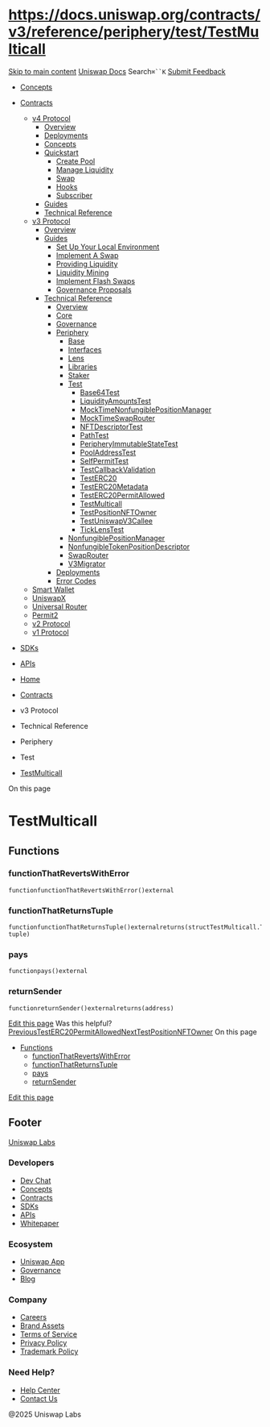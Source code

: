 # https://docs.uniswap.org/contracts/v3/reference/periphery/test/TestMulticall

[Skip to main content](https://docs.uniswap.org/contracts/v3/reference/periphery/test/TestMulticall#__docusaurus_skipToContent_fallback)
[Uniswap Docs](https://docs.uniswap.org/)
Search`⌘``K`
[Submit Feedback](https://docs.google.com/forms/d/e/1FAIpQLSdjSkZam8KiatL9XACRVxCHjDJjaPGbls77PCXDKFn4JwykXg/viewform)
  * [Concepts](https://docs.uniswap.org/concepts/overview)
  * [Contracts](https://docs.uniswap.org/contracts/v4/overview)
    * [v4 Protocol](https://docs.uniswap.org/contracts/v3/reference/periphery/test/TestMulticall)
      * [Overview](https://docs.uniswap.org/contracts/v4/overview)
      * [Deployments](https://docs.uniswap.org/contracts/v4/deployments)
      * [Concepts](https://docs.uniswap.org/contracts/v3/reference/periphery/test/TestMulticall)
      * [Quickstart](https://docs.uniswap.org/contracts/v3/reference/periphery/test/TestMulticall)
        * [Create Pool](https://docs.uniswap.org/contracts/v4/quickstart/create-pool)
        * [Manage Liquidity](https://docs.uniswap.org/contracts/v3/reference/periphery/test/TestMulticall)
        * [Swap](https://docs.uniswap.org/contracts/v4/quickstart/swap)
        * [Hooks](https://docs.uniswap.org/contracts/v3/reference/periphery/test/TestMulticall)
        * [Subscriber](https://docs.uniswap.org/contracts/v4/quickstart/subscriber)
      * [Guides](https://docs.uniswap.org/contracts/v3/reference/periphery/test/TestMulticall)
      * [Technical Reference](https://docs.uniswap.org/contracts/v3/reference/periphery/test/TestMulticall)
    * [v3 Protocol](https://docs.uniswap.org/contracts/v3/reference/periphery/test/TestMulticall)
      * [Overview](https://docs.uniswap.org/contracts/v3/overview)
      * [Guides](https://docs.uniswap.org/contracts/v3/reference/periphery/test/TestMulticall)
        * [Set Up Your Local Environment](https://docs.uniswap.org/contracts/v3/guides/local-environment)
        * [Implement A Swap](https://docs.uniswap.org/contracts/v3/reference/periphery/test/TestMulticall)
        * [Providing Liquidity](https://docs.uniswap.org/contracts/v3/reference/periphery/test/TestMulticall)
        * [Liquidity Mining](https://docs.uniswap.org/contracts/v3/reference/periphery/test/TestMulticall)
        * [Implement Flash Swaps](https://docs.uniswap.org/contracts/v3/reference/periphery/test/TestMulticall)
        * [Governance Proposals](https://docs.uniswap.org/contracts/v3/reference/periphery/test/TestMulticall)
      * [Technical Reference](https://docs.uniswap.org/contracts/v3/reference/periphery/test/TestMulticall)
        * [Overview](https://docs.uniswap.org/contracts/v3/reference/overview)
        * [Core](https://docs.uniswap.org/contracts/v3/reference/periphery/test/TestMulticall)
        * [Governance](https://docs.uniswap.org/contracts/v3/reference/periphery/test/TestMulticall)
        * [Periphery](https://docs.uniswap.org/contracts/v3/reference/periphery/test/TestMulticall)
          * [Base](https://docs.uniswap.org/contracts/v3/reference/periphery/test/TestMulticall)
          * [Interfaces](https://docs.uniswap.org/contracts/v3/reference/periphery/test/TestMulticall)
          * [Lens](https://docs.uniswap.org/contracts/v3/reference/periphery/test/TestMulticall)
          * [Libraries](https://docs.uniswap.org/contracts/v3/reference/periphery/test/TestMulticall)
          * [Staker](https://docs.uniswap.org/contracts/v3/reference/periphery/test/TestMulticall)
          * [Test](https://docs.uniswap.org/contracts/v3/reference/periphery/test/TestMulticall)
            * [Base64Test](https://docs.uniswap.org/contracts/v3/reference/periphery/test/Base64Test)
            * [LiquidityAmountsTest](https://docs.uniswap.org/contracts/v3/reference/periphery/test/LiquidityAmountsTest)
            * [MockTimeNonfungiblePositionManager](https://docs.uniswap.org/contracts/v3/reference/periphery/test/MockTimeNonfungiblePositionManager)
            * [MockTimeSwapRouter](https://docs.uniswap.org/contracts/v3/reference/periphery/test/MockTimeSwapRouter)
            * [NFTDescriptorTest](https://docs.uniswap.org/contracts/v3/reference/periphery/test/NFTDescriptorTest)
            * [PathTest](https://docs.uniswap.org/contracts/v3/reference/periphery/test/PathTest)
            * [PeripheryImmutableStateTest](https://docs.uniswap.org/contracts/v3/reference/periphery/test/PeripheryImmutableStateTest)
            * [PoolAddressTest](https://docs.uniswap.org/contracts/v3/reference/periphery/test/PoolAddressTest)
            * [SelfPermitTest](https://docs.uniswap.org/contracts/v3/reference/periphery/test/SelfPermitTest)
            * [TestCallbackValidation](https://docs.uniswap.org/contracts/v3/reference/periphery/test/TestCallbackValidation)
            * [TestERC20](https://docs.uniswap.org/contracts/v3/reference/periphery/test/TestERC20)
            * [TestERC20Metadata](https://docs.uniswap.org/contracts/v3/reference/periphery/test/TestERC20Metadata)
            * [TestERC20PermitAllowed](https://docs.uniswap.org/contracts/v3/reference/periphery/test/TestERC20PermitAllowed)
            * [TestMulticall](https://docs.uniswap.org/contracts/v3/reference/periphery/test/TestMulticall)
            * [TestPositionNFTOwner](https://docs.uniswap.org/contracts/v3/reference/periphery/test/TestPositionNFTOwner)
            * [TestUniswapV3Callee](https://docs.uniswap.org/contracts/v3/reference/periphery/test/TestUniswapV3Callee)
            * [TickLensTest](https://docs.uniswap.org/contracts/v3/reference/periphery/test/TickLensTest)
          * [NonfungiblePositionManager](https://docs.uniswap.org/contracts/v3/reference/periphery/NonfungiblePositionManager)
          * [NonfungibleTokenPositionDescriptor](https://docs.uniswap.org/contracts/v3/reference/periphery/NonfungibleTokenPositionDescriptor)
          * [SwapRouter](https://docs.uniswap.org/contracts/v3/reference/periphery/SwapRouter)
          * [V3Migrator](https://docs.uniswap.org/contracts/v3/reference/periphery/V3Migrator)
        * [Deployments](https://docs.uniswap.org/contracts/v3/reference/deployments/)
        * [Error Codes](https://docs.uniswap.org/contracts/v3/reference/error-codes)
    * [Smart Wallet](https://docs.uniswap.org/contracts/v3/reference/periphery/test/TestMulticall)
    * [UniswapX](https://docs.uniswap.org/contracts/v3/reference/periphery/test/TestMulticall)
    * [Universal Router](https://docs.uniswap.org/contracts/v3/reference/periphery/test/TestMulticall)
    * [Permit2](https://docs.uniswap.org/contracts/v3/reference/periphery/test/TestMulticall)
    * [v2 Protocol](https://docs.uniswap.org/contracts/v3/reference/periphery/test/TestMulticall)
    * [v1 Protocol](https://docs.uniswap.org/contracts/v3/reference/periphery/test/TestMulticall)
  * [SDKs](https://docs.uniswap.org/sdk/v4/overview)
  * [APIs](https://docs.uniswap.org/api/subgraph/overview)


  * [Home](https://docs.uniswap.org/)
  * [Contracts](https://docs.uniswap.org/contracts/v4/overview)
  * v3 Protocol
  * Technical Reference
  * Periphery
  * Test
  * [TestMulticall](https://docs.uniswap.org/contracts/v3/reference/periphery/test/TestMulticall)


On this page
# TestMulticall
## Functions[​](https://docs.uniswap.org/contracts/v3/reference/periphery/test/TestMulticall#functions "Direct link to Functions")
### functionThatRevertsWithError[​](https://docs.uniswap.org/contracts/v3/reference/periphery/test/TestMulticall#functionthatrevertswitherror "Direct link to functionThatRevertsWithError")
```
functionfunctionThatRevertsWithError()external
```

### functionThatReturnsTuple[​](https://docs.uniswap.org/contracts/v3/reference/periphery/test/TestMulticall#functionthatreturnstuple "Direct link to functionThatReturnsTuple")
```
functionfunctionThatReturnsTuple()externalreturns(structTestMulticall.Tuple tuple)
```

### pays[​](https://docs.uniswap.org/contracts/v3/reference/periphery/test/TestMulticall#pays "Direct link to pays")
```
functionpays()external
```

### returnSender[​](https://docs.uniswap.org/contracts/v3/reference/periphery/test/TestMulticall#returnsender "Direct link to returnSender")
```
functionreturnSender()externalreturns(address)
```

[Edit this page](https://github.com/uniswap/uniswap-docs/tree/main/docs/contracts/v3/reference/periphery/test/TestMulticall.md)
Was this helpful?
[PreviousTestERC20PermitAllowed](https://docs.uniswap.org/contracts/v3/reference/periphery/test/TestERC20PermitAllowed)[NextTestPositionNFTOwner](https://docs.uniswap.org/contracts/v3/reference/periphery/test/TestPositionNFTOwner)
On this page
  * [Functions](https://docs.uniswap.org/contracts/v3/reference/periphery/test/TestMulticall#functions)
    * [functionThatRevertsWithError](https://docs.uniswap.org/contracts/v3/reference/periphery/test/TestMulticall#functionthatrevertswitherror)
    * [functionThatReturnsTuple](https://docs.uniswap.org/contracts/v3/reference/periphery/test/TestMulticall#functionthatreturnstuple)
    * [pays](https://docs.uniswap.org/contracts/v3/reference/periphery/test/TestMulticall#pays)
    * [returnSender](https://docs.uniswap.org/contracts/v3/reference/periphery/test/TestMulticall#returnsender)


[Edit this page](https://github.com/uniswap/uniswap-docs/tree/main/docs/contracts/v3/reference/periphery/test/TestMulticall.md)
## Footer
[Uniswap Labs](https://docs.uniswap.org/)
### Developers
  * [Dev Chat](https://discord.com/invite/uniswap)
  * [Concepts](https://docs.uniswap.org/concepts/overview)
  * [Contracts](https://docs.uniswap.org/contracts/v4/overview)
  * [SDKs](https://docs.uniswap.org/sdk/v4/overview)
  * [APIs](https://docs.uniswap.org/api/subgraph/overview)
  * [Whitepaper](https://app.uniswap.org/whitepaper-v4.pdf)


### Ecosystem
  * [Uniswap App](https://app.uniswap.org/)
  * [Governance](https://www.uniswapfoundation.org/governance)
  * [Blog](https://blog.uniswap.org/)


### Company
  * [Careers](https://boards.greenhouse.io/uniswaplabs)
  * [Brand Assets](https://github.com/Uniswap/brand-assets/raw/main/Uniswap%20Brand%20Assets.zip)
  * [Terms of Service](https://support.uniswap.org/hc/en-us/articles/30935100859661-Uniswap-Labs-Terms-of-Service)
  * [Privacy Policy](https://support.uniswap.org/hc/en-us/articles/30934457771405-Uniswap-Labs-Privacy-Policy)
  * [Trademark Policy](https://support.uniswap.org/hc/en-us/articles/30934762216973-Uniswap-Labs-Trademark-Guidelines)


### Need Help?
  * [Help Center](https://support.uniswap.org/)
  * [Contact Us](https://support.uniswap.org/hc/en-us/requests/new)


@2025 Uniswap Labs
[](https://github.com/uniswap/uniswap-docs)[](https://twitter.com/Uniswap)[](https://discord.com/invite/uniswap)
